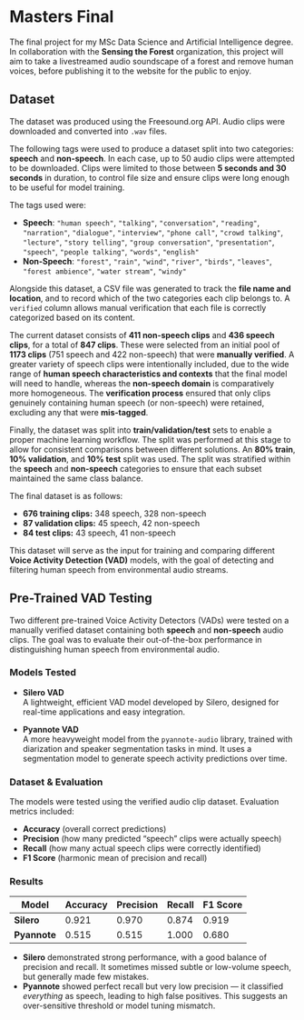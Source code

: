 # Masters Final
The final project for my MSc Data Science and Artificial Intelligence degree. In collaboration with the **Sensing the Forest** organization, this project will aim to take a livestreamed audio soundscape of a forest and remove human voices, before publishing it to the website for the public to enjoy. 

## Dataset

The dataset was produced using the Freesound.org API. Audio clips were downloaded and converted into `.wav` files.

The following tags were used to produce a dataset split into two categories: **speech** and **non-speech**. In each case, up to 50 audio clips were attempted to be downloaded. Clips were limited to those between **5 seconds and 30 seconds** in duration, to control file size and ensure clips were long enough to be useful for model training.

The tags used were:

- **Speech**: `"human speech"`, `"talking"`, `"conversation"`, `"reading"`, `"narration"`, `"dialogue"`, `"interview"`, `"phone call"`, `"crowd talking"`, `"lecture"`, `"story telling"`, `"group conversation"`, `"presentation"`, `"speech"`, `"people talking"`, `"words"`, `"english"`
- **Non-Speech**: `"forest"`, `"rain"`, `"wind"`, `"river"`, `"birds"`, `"leaves"`, `"forest ambience"`, `"water stream"`, `"windy"`

Alongside this dataset, a CSV file was generated to track the **file name and location**, and to record which of the two categories each clip belongs to. A `verified` column allows manual verification that each file is correctly categorized based on its content.

The current dataset consists of **411 non-speech clips** and **436 speech clips**, for a total of **847 clips**. These were selected from an initial pool of **1173 clips** (751 speech and 422 non-speech) that were **manually verified**. A greater variety of speech clips were intentionally included, due to the wide range of **human speech characteristics and contexts** that the final model will need to handle, whereas the **non-speech domain** is comparatively more homogeneous. The **verification process** ensured that only clips genuinely containing human speech (or non-speech) were retained, excluding any that were **mis-tagged**.

Finally, the dataset was split into **train/validation/test** sets to enable a proper machine learning workflow. The split was performed at this stage to allow for consistent comparisons between different solutions. An **80% train**, **10% validation**, and **10% test** split was used. The split was stratified within the **speech** and **non-speech** categories to ensure that each subset maintained the same class balance.

The final dataset is as follows:

- **676 training clips:** 348 speech, 328 non-speech  
- **87 validation clips:** 45 speech, 42 non-speech  
- **84 test clips:** 43 speech, 41 non-speech



This dataset will serve as the input for training and comparing different **Voice Activity Detection (VAD)** models, with the goal of detecting and filtering human speech from environmental audio streams.

## Pre-Trained VAD Testing

Two different pre-trained Voice Activity Detectors (VADs) were tested on a manually verified dataset containing both **speech** and **non-speech** audio clips. The goal was to evaluate their out-of-the-box performance in distinguishing human speech from environmental audio.

### Models Tested

- **Silero VAD**  
  A lightweight, efficient VAD model developed by Silero, designed for real-time applications and easy integration.
  
- **Pyannote VAD**  
  A more heavyweight model from the `pyannote-audio` library, trained with diarization and speaker segmentation tasks in mind. It uses a segmentation model to generate speech activity predictions over time.

### Dataset & Evaluation

The models were tested using the verified audio clip dataset. Evaluation metrics included:
- **Accuracy** (overall correct predictions)
- **Precision** (how many predicted “speech” clips were actually speech)
- **Recall** (how many actual speech clips were correctly identified)
- **F1 Score** (harmonic mean of precision and recall)

### Results

| Model     | Accuracy | Precision | Recall | F1 Score |
|-----------|----------|-----------|--------|----------|
| **Silero**    | 0.921    | 0.970     | 0.874  | 0.919    |
| **Pyannote**  | 0.515    | 0.515     | 1.000  | 0.680    |

- **Silero** demonstrated strong performance, with a good balance of precision and recall. It sometimes missed subtle or low-volume speech, but generally made few mistakes.
- **Pyannote** showed perfect recall but very low precision — it classified *everything* as speech, leading to high false positives. This suggests an over-sensitive threshold or model tuning mismatch.

